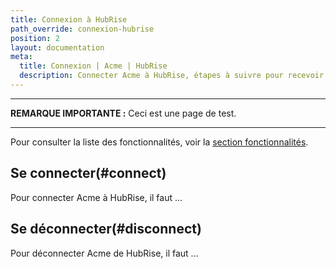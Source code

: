 ```yaml
---
title: Connexion à HubRise
path_override: connexion-hubrise
position: 2
layout: documentation
meta:
  title: Connexion | Acme | HubRise
  description: Connecter Acme à HubRise, étapes à suivre pour recevoir vos commandes Acme dans votre logiciel de caisse.
---
```


---

**REMARQUE IMPORTANTE :** Ceci est une page de test.

---

Pour consulter la liste des fonctionnalités, voir la [section fonctionnalités](/apps/0test/#integration-features).

## Se connecter(#connect)

Pour connecter Acme à HubRise, il faut ...

## Se déconnecter(#disconnect)

Pour déconnecter Acme de HubRise, il faut ...
